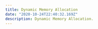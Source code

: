 ```yaml
---
title: Dynamic Memory Allocation
date: "2020-10-24T22:40:32.169Z"
description: Dynamic Memory Allocation.
---
```

